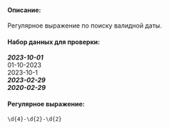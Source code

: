 #### Описание:  

Регулярное выражение по поиску валидной даты.  

#### Набор данных для проверки:  

***2023-10-01***  
01-10-2023  
2023-10-1  
***2023-02-29***  
***2020-02-29***  

#### Регулярное выражение:  

```
\d{4}-\d{2}-\d{2}
```
